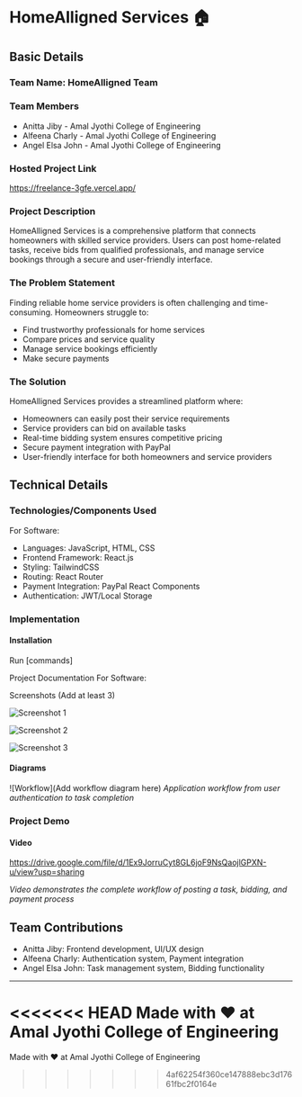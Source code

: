# HomeAlligned Services 🏠

## Basic Details
### Team Name: HomeAlligned Team

### Team Members
- Anitta Jiby - Amal Jyothi College of Engineering 
- Alfeena Charly - Amal Jyothi College of Engineering
- Angel Elsa John - Amal Jyothi College of Engineering

### Hosted Project Link
https://freelance-3gfe.vercel.app/

### Project Description
HomeAlligned Services is a comprehensive platform that connects homeowners with skilled service providers. Users can post home-related tasks, receive bids from qualified professionals, and manage service bookings through a secure and user-friendly interface.

### The Problem Statement
Finding reliable home service providers is often challenging and time-consuming. Homeowners struggle to:
- Find trustworthy professionals for home services
- Compare prices and service quality 
- Manage service bookings efficiently
- Make secure payments

### The Solution
HomeAlligned Services provides a streamlined platform where:
- Homeowners can easily post their service requirements
- Service providers can bid on available tasks
- Real-time bidding system ensures competitive pricing
- Secure payment integration with PayPal
- User-friendly interface for both homeowners and service providers

## Technical Details
### Technologies/Components Used
For Software:
- Languages: JavaScript, HTML, CSS
- Frontend Framework: React.js
- Styling: TailwindCSS
- Routing: React Router
- Payment Integration: PayPal React Components
- Authentication: JWT/Local Storage

### Implementation
#### Installation

Run
[commands]

Project Documentation
For Software:

Screenshots (Add at least 3)

![Screenshot 1](./public/img1/1.png)

![Screenshot 2](./public/img1/2.png)

![Screenshot 3](./public/img1/3.png)







#### Diagrams
![Workflow](Add workflow diagram here)
*Application workflow from user authentication to task completion*

### Project Demo
#### Video
https://drive.google.com/file/d/1Ex9JorruCyt8GL6joF9NsQaojlGPXN-u/view?usp=sharing

*Video demonstrates the complete workflow of posting a task, bidding, and payment process*

## Team Contributions
- Anitta Jiby: Frontend development, UI/UX design
- Alfeena Charly: Authentication system, Payment integration
- Angel Elsa John: Task management system, Bidding functionality

---
<<<<<<< HEAD
Made with ❤️ at Amal Jyothi College of Engineering
=======
Made with ❤️ at Amal Jyothi College of Engineering
>>>>>>> 4af62254f360ce147888ebc3d17661fbc2f0164e
